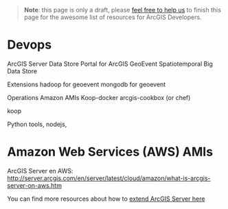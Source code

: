> **Note**: this page is only a draft, please [feel free to help us](https://github.com/hhkaos/awesome-arcgis#contributions) to finish this page for the awesome list of resources for ArcGIS Developers.

# Devops

ArcGIS Server
Data Store
Portal for ArcGIS
GeoEvent
Spatiotemporal Big Data Store

Extensions
hadoop for geoevent
mongodb for geoevent

Operations
Amazon AMIs
Koop-docker
arcgis-cookbox (or chef)

koop

Python tools, nodejs,


# Amazon Web Services (AWS) AMIs
ArcGIS Server en AWS:
http://server.arcgis.com/en/server/latest/cloud/amazon/what-is-arcgis-server-on-aws.htm

You can find more resources about how to [extend ArcGIS Server here](../arcgis/extendable-products)
